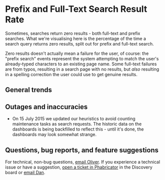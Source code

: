 Prefix and Full-Text Search Result Rate
=======

Sometimes, searches return zero results - both full-text and prefix searches. What we're visualising here is the percentage of the time
a search query returns zero results, split out for prefix and full-text search.

Zero results doesn't actually mean a failure for the user, of course: the "prefix search" events represent the system attempting to match the user's already-typed characters to an existing page name. Some full-text failures are from typos, resulting in a search page with no results, but *also* resulting in a spelling correction the user could use to get genuine results.

General trends
------

Outages and inaccuracies
------
* On 15 July 2015 we updated our heuristics to avoid counting maintenance tasks as search requests. The historic data on the dashboards is being backfilled to reflect this - until it's done, the dashboards may look somewhat strange.

Questions, bug reports, and feature suggestions
------
For technical, non-bug questions, [email Oliver](mailto:okeyes@wikimedia.org?subject=Dashboard%20Question). If you experience a technical issue or have a suggestion, [open a ticket in Phabricator](https://phabricator.wikimedia.org/maniphest/task/create/) in the Discovery board or [email Dan](mailto:dgarry@wikimedia.org?subject=Dashboard%20Question). 
